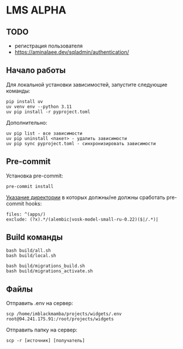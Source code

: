 # LMS ALPHA

## TODO
- регистрация пользователя
- https://aminalaee.dev/sqladmin/authentication/

## Начало работы
Для локальной установки зависимостей, запустите следующие команды:
```
pip install uv
uv venv env --python 3.11
uv pip install -r pyproject.toml
```
Дополнительно:
```
uv pip list - все зависимости
uv pip uninstall <пакет> - удалить зависимости
uv pip sync pyproject.toml - синхронизировать зависимости
```

## Pre-commit
Установка pre-commit:
```
pre-commit install
```
[Указание директории](.pre-commit-config.yaml) в которых должны/не должны сработать pre-commit hooks:  
```
files: ^(apps/)
exclude: (?x).*/(alembic|vosk-model-small-ru-0.22)($|/.*)|
```

## Build команды
```
bash build/all.sh
bash build/local.sh

bash build/migrations_build.sh
bash build/migrations_activate.sh
```

## Файлы
Отправить .env на сервер:
```
scp /home/imblackmamba/projects/widgets/.env root@94.241.175.91:/root/projects/widgets
```
Отправить папку на сервер:
```
scp -r [источник] [получатель]
```